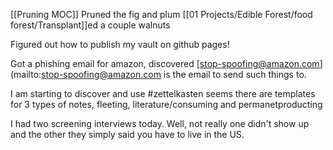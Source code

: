 [[Pruning MOC]] Pruned the fig and plum
[[01 Projects/Edible Forest/food forest/Transplant]]ed a couple walnuts


Figured out how to publish my vault on github pages!

Got a phishing email for amazon, discovered [stop-spoofing@amazon.com](mailto:stop-spoofing@amazon.com is the email to send such things to.

I am starting to discover and use #zettelkasten seems there are templates for 3 types of notes, fleeting, literature/consuming and permanetproducting


I had two screening interviews today. Well, not really one didn't show up and the other they simply said you have to live in the US.

